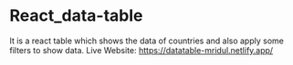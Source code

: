 # React_data-table
It is a react table which shows the data of countries and also apply some filters to show data. Live Website: https://datatable-mridul.netlify.app/
